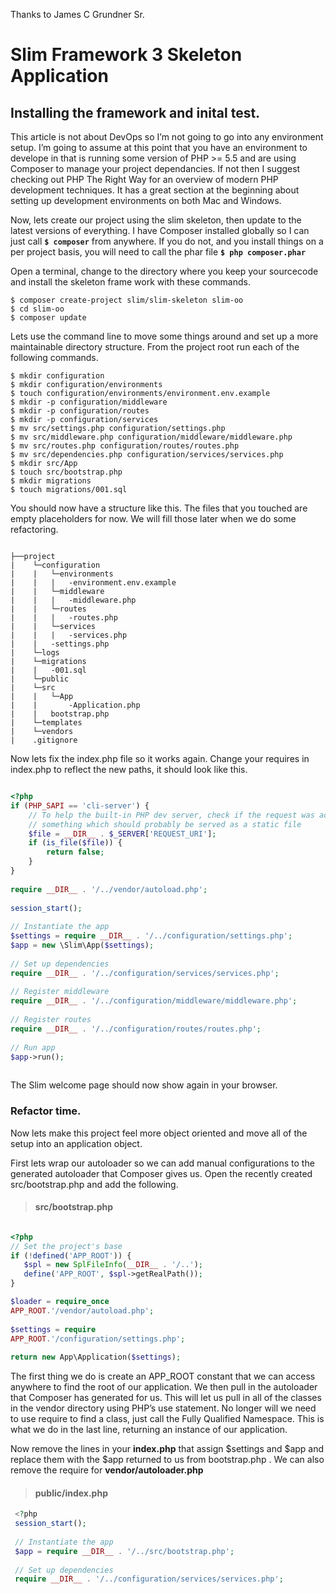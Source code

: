 Thanks to James C Grundner Sr.

# Slim Framework 3 Skeleton Application

## Installing the framework and inital test.
This article is not about DevOps so I’m not going to go into any environment setup. I’m going to assume at this point that you have an environment to develope in that is running some version of PHP >= 5.5 and are using Composer to manage your project dependancies. If not then I suggest checking out PHP The Right Way for an overview of modern PHP development techniques. It has a great section at the beginning about setting up development environments on both Mac and Windows.

Now, lets create our project using the slim skeleton, then update to the latest versions of everything. I have Composer installed globally so I can just call **``` $ composer ```** from anywhere. If you do not, and you install things on a per project basis, you will need to call the phar file **``` $ php composer.phar ```**

Open a terminal, change to the directory where you keep your sourcecode and install the skeleton frame work with these commands.

```shell
$ composer create-project slim/slim-skeleton slim-oo
$ cd slim-oo
$ composer update
```

Lets use the command line to move some things around and set up a more maintainable directory structure. From the project root run each of the following commands.

```shell
$ mkdir configuration
$ mkdir configuration/environments
$ touch configuration/environments/environment.env.example
$ mkdir -p configuration/middleware
$ mkdir -p configuration/routes
$ mkdir -p configuration/services
$ mv src/settings.php configuration/settings.php
$ mv src/middleware.php configuration/middleware/middleware.php
$ mv src/routes.php configuration/routes/routes.php
$ mv src/dependencies.php configuration/services/services.php
$ mkdir src/App
$ touch src/bootstrap.php
$ mkdir migrations
$ touch migrations/001.sql
```


You should now have a structure like this. The files that you touched are empty placeholders for now. We will fill those later when we do some refactoring.


```shell

├──project
|    └─configuration
|    |   └─environments
|    |   |   -environment.env.example
|    |   └─middleware
|    |   |   -middleware.php
|    |   └─routes
|    |   |   -routes.php
|    |   └─services
|    |   |   -services.php
|    |   -settings.php
|    └─logs
|    └─migrations
|    |   -001.sql
|    └─public
|    └─src
|    |   └─App
|    |       -Application.php
|    |   bootstrap.php
|    └─templates
|    └─vendors
|    .gitignore

```

Now lets fix the index.php file so it works again. Change your requires in index.php to reflect the new paths, it should look like this.


```php

<?php
if (PHP_SAPI == 'cli-server') {
    // To help the built-in PHP dev server, check if the request was actually for
    // something which should probably be served as a static file
    $file = __DIR__ . $_SERVER['REQUEST_URI'];
    if (is_file($file)) {
        return false;
    }
}
 
require __DIR__ . '/../vendor/autoload.php';
 
session_start();
 
// Instantiate the app
$settings = require __DIR__ . '/../configuration/settings.php';
$app = new \Slim\App($settings);
 
// Set up dependencies
require __DIR__ . '/../configuration/services/services.php';
 
// Register middleware
require __DIR__ . '/../configuration/middleware/middleware.php';
 
// Register routes
require __DIR__ . '/../configuration/routes/routes.php';
 
// Run app
$app->run();
 
 ```

The Slim welcome page should now show again in your browser.

### Refactor time. 
Now lets make this project feel more object oriented and move all of the setup into an application object.

First lets wrap our autoloader so we can add manual configurations to the generated autoloader that Composer gives us. Open the recently created src/bootstrap.php and add the following.

>#### src/bootstrap.php

 ```php

 <?php
 // Set the project's base
 if (!defined('APP_ROOT')) {
    $spl = new SplFileInfo(__DIR__ . '/..');
    define('APP_ROOT', $spl->getRealPath());
 }

 $loader = require_once 
 APP_ROOT.'/vendor/autoload.php';
  
 $settings = require 
 APP_ROOT.'/configuration/settings.php';
  
 return new App\Application($settings);
 
 ```


The first thing we do is create an APP_ROOT constant that we can access anywhere to find the root of our application. We then pull in the autoloader that Composer has generated for us. This will let us pull in all of the classes in the vendor directory using PHP’s use statement. No longer will we need to use require to find a class, just call the Fully Qualified Namespace. This is what we do in the last line, returning an instance of our application.



Now remove the lines in your __index.php__ that assign  $settings and $app   and replace them with the   $app  returned to us from  bootstrap.php . We can also remove the require for **vendor/autoloader.php**

>#### public/index.php

```php
 <?php
 session_start();
 
 // Instantiate the app
 $app = require __DIR__ . '/../src/bootstrap.php';
 
 // Set up dependencies
 require __DIR__ . '/../configuration/services/services.php';
 
 ```
